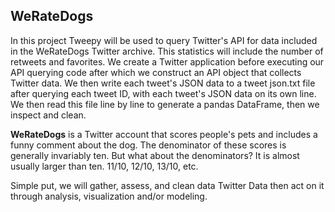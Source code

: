 ## WeRateDogs
In this project Tweepy will be used to query Twitter's API for data included in the WeRateDogs Twitter archive. This statistics will include the number of retweets and favorites. We create a Twitter application before executing our API querying code after which we construct an API object that collects Twitter data. We then write each tweet's JSON data to a tweet json.txt file after querying each tweet ID, with each tweet's JSON data on its own line. We then read this file line by line to generate a pandas DataFrame, then we inspect and clean.

**WeRateDogs** is a Twitter account that scores people's pets and includes a funny comment about the dog. The denominator of these scores is generally invariably ten. But what about the denominators? It is almost usually larger than ten. 11/10, 12/10, 13/10, etc.

Simple put, we will gather, assess, and clean data Twitter Data then act on it through analysis, visualization and/or modeling.
